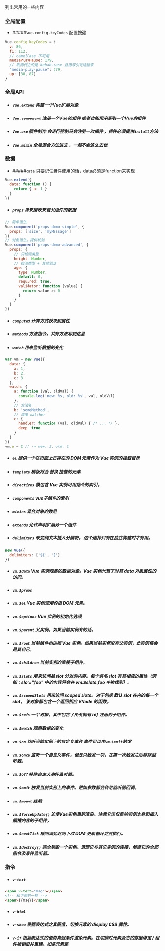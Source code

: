 列出常用的一些内容

### 全局配置

- #####`Vue.config.keyCodes` 配置按键

```js
Vue.config.keyCodes = {
  v: 86,
  f1: 112,
  // camelCase 不可用
  mediaPlayPause: 179,
  // 取而代之的是 kebab-case 且用双引号括起来
  "media-play-pause": 179,
  up: [38, 87]
}
```
### 全局API

- ##### `Vue.extend`  构建一个Vue扩展对象
- #####  `Vue.component` 注册一个Vue的组件 或者也能用来获取一个Vue的组件
- ##### `Vue.use` 插件制作 会进行控制只会注册一次插件 ，插件必须提供`install`方法
- ##### `Vue.mixin`  全局混合方法进去 ，一般不会这么去做

### 数据

- #####`data` 只要记住组件使用的话，data必须是function来实现

```js
Vue.extend({
  data: function () {
    return { a: 1 }
  }
})
```

-  ##### `props` 用来接收来自父组件的数据

```js
// 简单语法
Vue.component('props-demo-simple', {
  props: ['size', 'myMessage']
})
// 对象语法，提供校验
Vue.component('props-demo-advanced', {
  props: {
    // 只检测类型
    height: Number,
    // 检测类型 + 其他验证
    age: {
      type: Number,
      default: 0,
      required: true,
      validator: function (value) {
        return value >= 0
      }
    }
  }
})
```

-  #####  `computed` 计算方式获取到属性
-  #####  `methods`  方法指令，共有方法写到这里
-  #####  `watch`  用来监听数据的变化

```js
var vm = new Vue({
  data: {
    a: 1,
    b: 2,
    c: 3
  },
  watch: {
    a: function (val, oldVal) {
      console.log('new: %s, old: %s', val, oldVal)
    },
    // 方法名
    b: 'someMethod',
    // 深度 watcher
    c: {
      handler: function (val, oldVal) { /* ... */ },
      deep: true
    }
  }
})
vm.a = 2 // -> new: 2, old: 1
```
-  #####  `el` 提供一个在页面上已存在的 DOM 元素作为 Vue 实例的挂载目标
-  #####  `template` 模板将会 替换 挂载的元素
-  #####  `directives` 模包含 Vue 实例可用指令的索引。
-  #####  `components` vue子组件的索引
-  #####  `mixins` 混合对象的数组
-  #####  `extends` 允许声明扩展另一个组件
-  #####  `delimiters` 改变纯文本插入分隔符。 这个选择只有在独立构建时才有用。
```js
new Vue({
  delimiters: ['${', '}']
})
```
-  #####  `vm.$data` Vue 实例观察的数据对象。Vue 实例代理了对其 data 对象属性的访问。
-  #####  `vm.$props`
-  #####  `vm.$el`  Vue 实例使用的根 DOM 元素。
-  #####  `vm.$options`   Vue 实例的初始化选项
-  #####  `vm.$parent`   父实例，如果当前实例有的话。
-  #####  `vm.$root`   当前组件树的根 Vue 实例。如果当前实例没有父实例，此实例将会是其自已。
-  #####  `vm.$children`   当前实例的直接子组件。
-  #####  `vm.$slots`   用来访问被 slot 分发的内容。每个具名 slot 有其相应的属性（例如：slot="foo" 中的内容将会在 vm.$slots.foo 中被找到）。
-  #####  `vm.$scopedSlots`   用来访问 scoped slots。对于包括 默认 slot 在内的每一个 slot， 该对象都包含一个返回相应 VNode 的函数。
-  #####  `vm.$refs`   一个对象，其中包含了所有拥有 ref 注册的子组件。
-  #####  `vm.$watch`   观察数据的变化
-  #####  `vm.$on`   监听当前实例上的自定义事件 事件可以由`vm.$emit`触发
-  #####  `vm.$once`   监听一个自定义事件，但是只触发一次，在第一次触发之后移除监听器。
-  #####  `vm.$off`   移除自定义事件监听器。
-  #####  `vm.$emit`   触发当前实例上的事件。附加参数都会传给监听器回调。
-  #####  `vm.$mount`   挂载
-  #####  `vm.$forceUpdate()`   迫使Vue实例重新渲染。注意它仅仅影响实例本身和插入插槽内容的子组件，
-  #####  `vm.$nextTick`   将回调延迟到下次 DOM 更新循环之后执行。
-  #####  `vm.$destroy()`  完全销毁一个实例。清理它与其它实例的连接，解绑它的全部指令及事件监听器。

### 指令

- #####  `v-text`

```html
<span v-text="msg"></span>
<!-- 和下面的一样 -->
<span>{{msg}}</span>
```

- #####  `v-html`
- #####  `v-show` 根据表达式之真假值，切换元素的 display CSS 属性。
- #####  `v-if` 根据表达式的值的真假条件渲染元素。在切换时元素及它的数据绑定 / 组件被销毁并重建。如果元素是 <template> ，将提出它的内容作为条件块。
- #####  `v-else` 前一兄弟元素必须有 v-if 或 v-else-if。
- #####  `v-else-if` 前一兄弟元素必须有 v-if 或 v-else-if。
- #####  `v-for` 基于源数据多次渲染元素或模板块

```html
<div v-for="item in items">
  {{ item.text }}
</div>
//或者
<div v-for="(item, index) in items"></div>
<div v-for="(val, key) in object"></div>
<div v-for="(val, key, index) in object"></div>
```
- #####  `v-on` 事件绑定

https://cn.vuejs.org/v2/api/#v-on

- #####  `v-bind` 数据的绑定


https://cn.vuejs.org/v2/api/#v-bind

- #####  `v-model` 只是表单 input select textarea 或者自定义components 使用
- #####  `v-pre` 跳过这个元素和它的子元素的编译过程。 **这不明白 需要之后再学习**
- #####  `v-cloak` 这个指令保持在元素上直到关联实例结束编译 **这不明白 需要之后再学习**
- #####  `v-once` 只渲染元素和组件一次。随后的重新渲染,元素/组件及其所有的子节点将被视为静态内容并跳过。
- #####  `ref` 子组件索引
https://cn.vuejs.org/v2/guide/components.html#子组件索引
- #####  `slot` 用于标记往哪个slot中插入子组件内容。
- #####  `component` 渲染一个“元组件”为动态组件。依 is 的值，来决定哪个组件被渲染。
- #####  `transition` 元素作为单个元素/组件的过渡效果 需要css知识
- #####  `transition-group`
